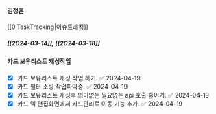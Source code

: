 
#### 김정훈



[[0.TaskTracking|이슈트래킹]] 


##### [[2024-03-14]], [[2024-03-18]]

#### 카드 보유리스트 캐싱작업 
- [x] 카드 보유리스트 캐싱 작업 하기. ✅ 2024-04-19
- [x] 카드 필터 소팅 작업파악중. ✅ 2024-04-19
- [x] 카드 보유리스트 캐싱후 의미없는 필요없는 api 호출 줄이기. ✅ 2024-04-19
- [x] 카드 덱 편집화면에서 카드관리로 이동 기능 추가. ✅ 2024-04-19